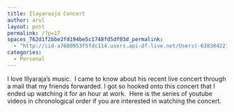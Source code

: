 ```yaml
---
title: Ilayaraaja Concert
author: arul
layout: post
permalink: /?p=17
spaces_762d1f2bbe2fd194be5c1748fd5df03d_permalink:
  - "http://cid-a7680953f5fdc114.users.api-df.live.net/Users(-6383842215583694572)/Blogs('A7680953F5FDC114!113')/Entries('A7680953F5FDC114!498')?authkey=NzXxYOsM*PI%24"
categories:
  - Personal
---
```

<div id="msgcns!A7680953F5FDC114!498" class="bvMsg">
  <div>
    I love Illyaraja&#8217;s music.  I came to know about his recent live concert through a mail that my friends forwarded. I got so hooked onto this concert that I ended up watching it for an hour at work.  Here is the series of youtube videos in chronological order if you are interested in watching the concert.
  </div>
  
  <div>
  </div></p>
</div>
